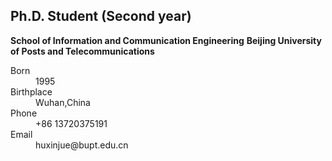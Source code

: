 ## Ph.D. Student (Second year)
 **School of Information and Communication Engineering**
 **Beijing University of Posts and Telecommunications**

<dl>
<dt>Born</dt>
<dd>1995</dd>
<dt>Birthplace</dt>
<dd>Wuhan,China</dd>
<dt>Phone</dt>
<dd>+86 13720375191</dd>
<dt>Email</dt>
<dd>huxinjue@bupt.edu.cn</dd>
</dl>